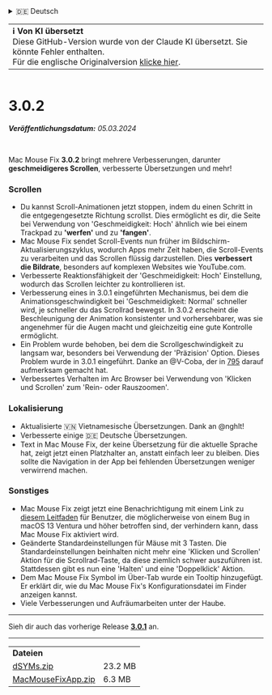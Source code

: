 <details>
<summary>🇩🇪 Deutsch</summary>

[🇬🇧 English (GitHub)](https://github.com/noah-nuebling/mac-mouse-fix/releases/tag/3.0.2)\
[🇦🇩 Català](https://redirect.macmousefix.com/?target=mmf-release&tag=3.0.2&locale=ca)\
**🇩🇪 Deutsch**\
[🇪🇸 Español](https://redirect.macmousefix.com/?target=mmf-release&tag=3.0.2&locale=es)\
[🇫🇷 Français](https://redirect.macmousefix.com/?target=mmf-release&tag=3.0.2&locale=fr)\
[🇮🇩 Indonesia](https://redirect.macmousefix.com/?target=mmf-release&tag=3.0.2&locale=id)\
[🇮🇹 Italiano](https://redirect.macmousefix.com/?target=mmf-release&tag=3.0.2&locale=it)\
[🇭🇺 Magyar](https://redirect.macmousefix.com/?target=mmf-release&tag=3.0.2&locale=hu)\
[🇳🇱 Nederlands](https://redirect.macmousefix.com/?target=mmf-release&tag=3.0.2&locale=nl)\
[🇵🇱 Polski](https://redirect.macmousefix.com/?target=mmf-release&tag=3.0.2&locale=pl)\
[🇧🇷 Português (Brasil)](https://redirect.macmousefix.com/?target=mmf-release&tag=3.0.2&locale=pt-BR)\
[🇵🇹 Português (Portugal)](https://redirect.macmousefix.com/?target=mmf-release&tag=3.0.2&locale=pt-PT)\
[🇷🇴 Română](https://redirect.macmousefix.com/?target=mmf-release&tag=3.0.2&locale=ro)\
[🇸🇪 Svenska](https://redirect.macmousefix.com/?target=mmf-release&tag=3.0.2&locale=sv)\
[🇻🇳 Tiếng Việt](https://redirect.macmousefix.com/?target=mmf-release&tag=3.0.2&locale=vi)\
[🇹🇷 Türkçe](https://redirect.macmousefix.com/?target=mmf-release&tag=3.0.2&locale=tr)\
[🇨🇿 Čeština](https://redirect.macmousefix.com/?target=mmf-release&tag=3.0.2&locale=cs)\
[🇬🇷 Ελληνικά](https://redirect.macmousefix.com/?target=mmf-release&tag=3.0.2&locale=el)\
[🇷🇺 Русский](https://redirect.macmousefix.com/?target=mmf-release&tag=3.0.2&locale=ru)\
[🇺🇦 Українська](https://redirect.macmousefix.com/?target=mmf-release&tag=3.0.2&locale=uk)\
[🇮🇱 עברית](https://redirect.macmousefix.com/?target=mmf-release&tag=3.0.2&locale=he)\
[🇸🇦 العربية](https://redirect.macmousefix.com/?target=mmf-release&tag=3.0.2&locale=ar)\
[🇮🇳 हिन्दी](https://redirect.macmousefix.com/?target=mmf-release&tag=3.0.2&locale=hi)\
[🇹🇭 ไทย](https://redirect.macmousefix.com/?target=mmf-release&tag=3.0.2&locale=th)\
[🇨🇳 中文 (简体)](https://redirect.macmousefix.com/?target=mmf-release&tag=3.0.2&locale=zh-Hans)\
[🇨🇳 中文 (繁體)](https://redirect.macmousefix.com/?target=mmf-release&tag=3.0.2&locale=zh-Hant)\
[🇭🇰 中文（香港)](https://redirect.macmousefix.com/?target=mmf-release&tag=3.0.2&locale=zh-HK)\
[🇯🇵 日本語](https://redirect.macmousefix.com/?target=mmf-release&tag=3.0.2&locale=ja)\
[🇰🇷 한국어](https://redirect.macmousefix.com/?target=mmf-release&tag=3.0.2&locale=ko)\
[Help translate Mac Mouse Fix to different languages!](https://github.com/noah-nuebling/mac-mouse-fix/discussions/731)
</details>
<table align=><td>
<b>ℹ️ Von KI übersetzt</b><br>
Diese GitHub-Version wurde von der Claude KI übersetzt. Sie könnte Fehler enthalten.<br>
Für die englische Originalversion <a href="https://github.com/noah-nuebling/mac-mouse-fix/releases/tag/3.0.2">klicke hier</a>.
</td></table>

<table></table>

# 3.0.2
***Veröffentlichungsdatum:** 05.03.2024*

<br>

Mac Mouse Fix **3.0.2** bringt mehrere Verbesserungen, darunter **geschmeidigeres Scrollen**, verbesserte Übersetzungen und mehr!

### Scrollen

- Du kannst Scroll-Animationen jetzt stoppen, indem du einen Schritt in die entgegengesetzte Richtung scrollst. Dies ermöglicht es dir, die Seite bei Verwendung von 'Geschmeidigkeit: Hoch' ähnlich wie bei einem Trackpad zu **'werfen'** und zu **'fangen'**.
- Mac Mouse Fix sendet Scroll-Events nun früher im Bildschirm-Aktualisierungszyklus, wodurch Apps mehr Zeit haben, die Scroll-Events zu verarbeiten und das Scrollen flüssig darzustellen. Dies **verbessert die Bildrate**, besonders auf komplexen Websites wie YouTube.com.
- Verbesserte Reaktionsfähigkeit der 'Geschmeidigkeit: Hoch' Einstellung, wodurch das Scrollen leichter zu kontrollieren ist.
- Verbesserung eines in 3.0.1 eingeführten Mechanismus, bei dem die Animationsgeschwindigkeit bei 'Geschmeidigkeit: Normal' schneller wird, je schneller du das Scrollrad bewegst. In 3.0.2 erscheint die Beschleunigung der Animation konsistenter und vorhersehbarer, was sie angenehmer für die Augen macht und gleichzeitig eine gute Kontrolle ermöglicht.
- Ein Problem wurde behoben, bei dem die Scrollgeschwindigkeit zu langsam war, besonders bei Verwendung der 'Präzision' Option. Dieses Problem wurde in 3.0.1 eingeführt. Danke an @V-Coba, der in [795](https://github.com/noah-nuebling/mac-mouse-fix/issues/795) darauf aufmerksam gemacht hat.
- Verbessertes Verhalten im Arc Browser bei Verwendung von 'Klicken und Scrollen' zum 'Rein- oder Rauszoomen'.

### Lokalisierung

- Aktualisierte 🇻🇳 Vietnamesische Übersetzungen. Dank an @nghlt!
- Verbesserte einige 🇩🇪 Deutsche Übersetzungen.
- Text in Mac Mouse Fix, der keine Übersetzung für die aktuelle Sprache hat, zeigt jetzt einen Platzhalter an, anstatt einfach leer zu bleiben. Dies sollte die Navigation in der App bei fehlenden Übersetzungen weniger verwirrend machen.

### Sonstiges

- Mac Mouse Fix zeigt jetzt eine Benachrichtigung mit einem Link zu [diesem Leitfaden](https://github.com/noah-nuebling/mac-mouse-fix/discussions/861) für Benutzer, die möglicherweise von einem Bug in macOS 13 Ventura und höher betroffen sind, der verhindern kann, dass Mac Mouse Fix aktiviert wird.
- Geänderte Standardeinstellungen für Mäuse mit 3 Tasten. Die Standardeinstellungen beinhalten nicht mehr eine 'Klicken und Scrollen' Aktion für die Scrollrad-Taste, da diese ziemlich schwer auszuführen ist. Stattdessen gibt es nun eine 'Halten' und eine 'Doppelklick' Aktion.
- Dem Mac Mouse Fix Symbol im Über-Tab wurde ein Tooltip hinzugefügt. Er erklärt dir, wie du Mac Mouse Fix's Konfigurationsdatei im Finder anzeigen kannst.
- Viele Verbesserungen und Aufräumarbeiten unter der Haube.

---

Sieh dir auch das vorherige Release [**3.0.1**](https://redirect.macmousefix.com/?target=mmf-release&tag=3.0.1&locale=de) an.

---

<table align="start">
<tr>
    <td colspan=2>
        <b>Dateien</b>
    </td>
</tr>
<tr>
    <td><a href="https://github.com/noah-nuebling/mac-mouse-fix/releases/download/3.0.2/dSYMs.zip">dSYMs.zip</a></td>
    <td>23.2 MB</td>
</tr>
<tr>
    <td><a href="https://github.com/noah-nuebling/mac-mouse-fix/releases/download/3.0.2/MacMouseFixApp.zip">MacMouseFixApp.zip</a></td>
    <td>6.3 MB</td>
</tr>
</table>
